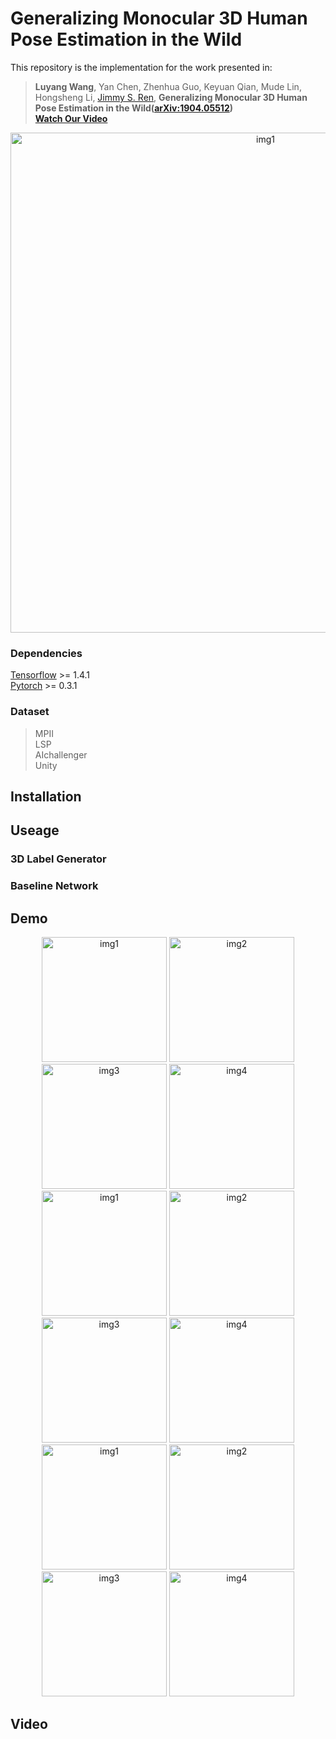# Generalizing Monocular 3D Human Pose Estimation in the Wild
This repository is the implementation for the work presented in:  

>**Luyang Wang**, Yan Chen, Zhenhua Guo, Keyuan Qian, Mude Lin, Hongsheng Li, [Jimmy S. Ren](http://www.jimmyren.com/),
**Generalizing Monocular 3D Human Pose Estimation in the Wild([arXiv:1904.05512](https://arxiv.org/pdf/1904.05512.pdf))  
[Watch Our Video](https://www.youtube.com)**

<p align="center">
  <img src="https://github.com/llcshappy/Give-3D-Label-in-the-Wild/blob/master/demo/3DGen.png" width="800" title="img1">
</p>

### Dependencies
[Tensorflow](https://www.tensorflow.org) >= 1.4.1<br>
[Pytorch](https://pytorch.org/) >= 0.3.1<br>

### Dataset
>MPII<br>
LSP<br>
AIchallenger<br>
Unity<br>

## Installation

## Useage
### 3D Label Generator

### Baseline Network

## Demo
<p align="center">
  <img src="https://github.com/llcshappy/Give-3D-Label-in-the-Wild/blob/master/demo/1480.jpg" width="200" title="img1">
  <img src="https://github.com/llcshappy/Give-3D-Label-in-the-Wild/blob/master/demo/165.jpg" width="200" title="img2">
  <img src="https://github.com/llcshappy/Give-3D-Label-in-the-Wild/blob/master/demo/1659.jpg" width="200" title="img3">
  <img src="https://github.com/llcshappy/Give-3D-Label-in-the-Wild/blob/master/demo/1709.jpg" width="200" title="img4">
  <img src="https://github.com/llcshappy/Give-3D-Label-in-the-Wild/blob/master/demo/1843.jpg" width="200" title="img1">
  <img src="https://github.com/llcshappy/Give-3D-Label-in-the-Wild/blob/master/demo/1988.jpg" width="200" title="img2">
  <img src="https://github.com/llcshappy/Give-3D-Label-in-the-Wild/blob/master/demo/831.jpg" width="200" title="img3">
  <img src="https://github.com/llcshappy/Give-3D-Label-in-the-Wild/blob/master/demo/86.jpg" width="200" title="img4">
  <img src="https://github.com/llcshappy/Give-3D-Label-in-the-Wild/blob/master/demo/1287.jpg" width="200" title="img1">
  <img src="https://github.com/llcshappy/Give-3D-Label-in-the-Wild/blob/master/demo/1676.jpg" width="200" title="img2">
  <img src="https://github.com/llcshappy/Give-3D-Label-in-the-Wild/blob/master/demo/1971.jpg" width="200" title="img3">
  <img src="https://github.com/llcshappy/Give-3D-Label-in-the-Wild/blob/master/demo/1998.jpg" width="200" title="img4">
</p>

## Video

